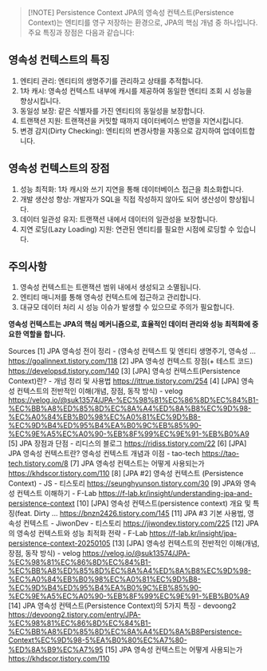 
> [!NOTE] Persistence Context
> JPA의 영속성 컨텍스트(Persistence Context)는 엔티티를 영구 저장하는 환경으로, JPA의 핵심 개념 중 하나입니다. 주요 특징과 장점은 다음과 같습니다:
## 영속성 컨텍스트의 특징
1. 엔티티 관리: 엔티티의 생명주기를 관리하고 상태를 추적합니다.
2. 1차 캐시: 영속성 컨텍스트 내부에 캐시를 제공하여 동일한 엔티티 조회 시 성능을 향상시킵니다.
3. 동일성 보장: 같은 식별자를 가진 엔티티의 동일성을 보장합니다.
4. 트랜잭션 지원: 트랜잭션을 커밋할 때까지 데이터베이스 반영을 지연시킵니다.
5. 변경 감지(Dirty Checking): 엔티티의 변경사항을 자동으로 감지하여 업데이트합니다.
## 영속성 컨텍스트의 장점
1. 성능 최적화: 1차 캐시와 쓰기 지연을 통해 데이터베이스 접근을 최소화합니다.
2. 개발 생산성 향상: 개발자가 SQL을 직접 작성하지 않아도 되어 생산성이 향상됩니다.
3. 데이터 일관성 유지: 트랜잭션 내에서 데이터의 일관성을 보장합니다.
4. 지연 로딩(Lazy Loading) 지원: 연관된 엔티티를 필요한 시점에 로딩할 수 있습니다.
## 주의사항
1. 영속성 컨텍스트는 트랜잭션 범위 내에서 생성되고 소멸됩니다.
2. 엔티티 매니저를 통해 영속성 컨텍스트에 접근하고 관리합니다.
3. 대규모 데이터 처리 시 성능 이슈가 발생할 수 있으므로 주의가 필요합니다.

**영속성 컨텍스트는 JPA의 핵심 메커니즘으로, 효율적인 데이터 관리와 성능 최적화에 중요한 역할을 합니다.**

Sources
[1] JPA 영속성 전이 정리 - (영속성 컨텍스트 및 엔티티 생명주기, 영속성 ... https://goalinnext.tistory.com/118
[2] JPA 영속성 컨텍스트 장점(+ 테스트 코드) https://developsd.tistory.com/140
[3] [JPA] 영속성 컨텍스트(Persistence Context)란? - 개넘 정리 및 사용법 https://ittrue.tistory.com/254
[4] [JPA] 영속성 컨텍스트의 전반적인 이해(개념, 장점, 동작 방식) - velog https://velog.io/@suk13574/JPA-%EC%98%81%EC%86%8D%EC%84%B1-%EC%BB%A8%ED%85%8D%EC%8A%A4%ED%8A%B8%EC%9D%98-%EC%A0%84%EB%B0%98%EC%A0%81%EC%9D%B8-%EC%9D%B4%ED%95%B4%EA%B0%9C%EB%85%90-%EC%9E%A5%EC%A0%90-%EB%8F%99%EC%9E%91-%EB%B0%A9
[5] JPA 장점과 단점 - 리디스의 블로그 https://ridiss.tistory.com/22
[6] [JPA] JPA 영속성 컨텍스트란? 영속성 컨텍스트 개념과 이점 - tao-tech https://tao-tech.tistory.com/8
[7] JPA 영속성 컨텍스트는 어떻게 사용되는가 https://khdscor.tistory.com/110
[8] [JPA #2] 영속성 컨텍스트 (Persistence Context) - JS - 티스토리 https://seunghyunson.tistory.com/30
[9] JPA와 영속성 컨텍스트 이해하기 - F-Lab https://f-lab.kr/insight/understanding-jpa-and-persistence-context
[10] [JPA] 영속성 컨텍스트(persistence context) 개요 및 특징(feat. Dirty ... https://bnzn2426.tistory.com/145
[11] JPA #3 기본 사용법, 영속성 컨텍스트 - JiwonDev - 티스토리 https://jiwondev.tistory.com/225
[12] JPA의 영속성 컨텍스트와 성능 최적화 전략 - F-Lab https://f-lab.kr/insight/jpa-persistence-context-20250105
[13] [JPA] 영속성 컨텍스트의 전반적인 이해(개념, 장점, 동작 방식) - velog https://velog.io/@suk13574/JPA-%EC%98%81%EC%86%8D%EC%84%B1-%EC%BB%A8%ED%85%8D%EC%8A%A4%ED%8A%B8%EC%9D%98-%EC%A0%84%EB%B0%98%EC%A0%81%EC%9D%B8-%EC%9D%B4%ED%95%B4%EA%B0%9C%EB%85%90-%EC%9E%A5%EC%A0%90-%EB%8F%99%EC%9E%91-%EB%B0%A9
[14] JPA 영속성 컨텍스트(Persistence Context)의 5가지 특징 - devoong2 https://devoong2.tistory.com/entry/JPA-%EC%98%81%EC%86%8D%EC%84%B1-%EC%BB%A8%ED%85%8D%EC%8A%A4%ED%8A%B8Persistence-Context%EC%9D%98-5%EA%B0%80%EC%A7%80-%ED%8A%B9%EC%A7%95
[15] JPA 영속성 컨텍스트는 어떻게 사용되는가 https://khdscor.tistory.com/110
